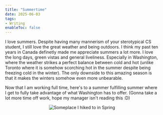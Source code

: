 ```yaml
---
title: "Summertime"
date: 2025-06-03
tags:
- Writing
enableToc: false
---
```


I love summers. Despite having many mannerism of your sterotypical CS student, I still love the great weather and being outdoors. I think my past ten years in Canada definetly made me appreciate summers a lot more. I love the long days, green vistas and general liveliness. Especially in Washington, where the weather strikes a perfect balance between cold and hot (unlike Toronto where it is somehow scorching hot in the summer despite being freezing cold in the winter). The only downside to this amazing season is that it makes the winters somehow even more unbearable.

Now that I am working full time, here's to a summer fulfilling summer where I get to fully take advantage of what Washington has to offer. (Gonna take a lot more time off work, hope my manager isn't reading this :D)

<p align="center">
  <img src="/notes/2025/images/SummerTime.jpg" alt="Someplace I hiked to in Spring"/>
</p>
